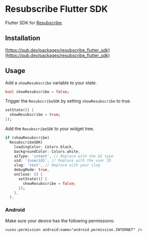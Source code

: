 # Resubscribe Flutter SDK

Flutter SDK for [Resubscribe](https://resubscribe.ai).

## Installation

[https://pub.dev/packages/resubscribe_flutter_sdk](https://pub.dev/packages/resubscribe_flutter_sdk)

## Usage

Add a `showResubscribe` variable to your state.

```dart
bool showResubscribe = false;
```

Trigger the `ResubscribeSDK` by setting `showResubscribe` to true.
```dart
setState(() {
  showResubscribe = true;
});
```

Add the `ResubscribeSDK` to your widget tree.

```dart
if (showResubscribe)
  ResubscribeSDK(
    loadingColor: Colors.black,
    backgroundColor: Colors.white,
    aiType: 'intent', // Replace with the AI type
    uid: '{userid}', // Replace with the user ID
    slug: 'test', // Replace with your slug
    debugMode: true,
    onClose: () {
      setState(() {
        showResubscribe = false;
      });
    },
  ),
```

### Android

Make sure your device has the following permissions:

```
<uses-permission android:name="android.permission.INTERNET" />
```